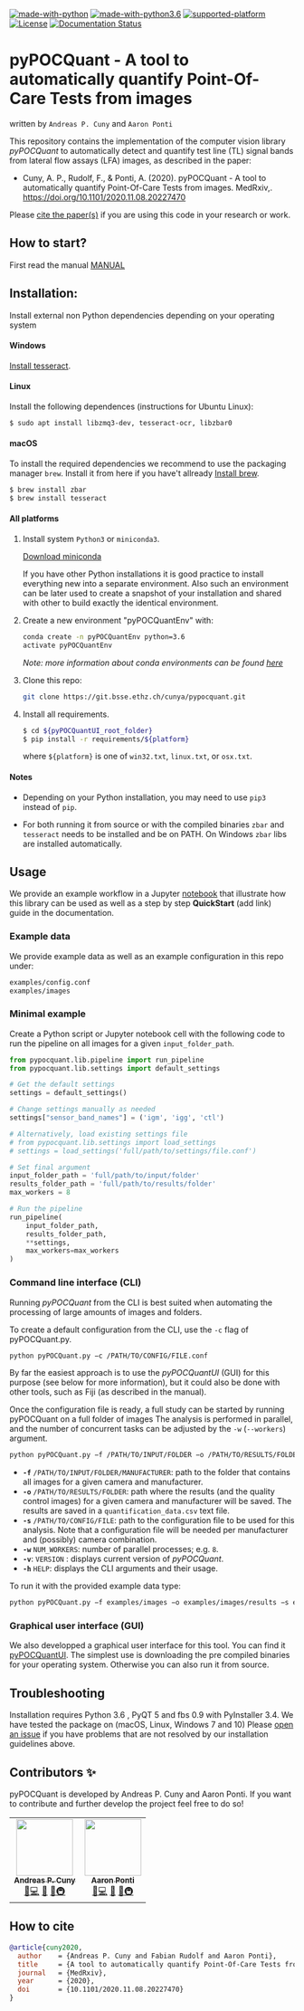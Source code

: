 [![made-with-python](https://img.shields.io/badge/Made%20with-Python-brightgreen.svg)](https://www.python.org/) [![made-with-python3.6](https://img.shields.io/pypi/pyversions/pyimd.svg)](https://www.python.org/) [![supported-platform](https://img.shields.io/badge/platform-linux--x64%20%7C%20osx--x64%20%7C%20win--x64-lightgrey.svg)]() [![License](https://img.shields.io/badge/license-GPLv3-brightgreen.svg)](https://git.bsse.ethz.ch/cunya/pypocquantui/master/LICENSE) [![Documentation Status](https://readthedocs.org/projects/pypocquant/badge/?version=latest)](https://pypocquant.readthedocs.io/en/latest/?badge=latest)

pyPOCQuant  - A tool to automatically quantify Point-Of-Care Tests from images
======================================
written by `Andreas P. Cuny` and `Aaron Ponti`

This repository contains the implementation of the computer vision library *pyPOCQuant* to automatically detect and quantify test line (TL) signal bands from lateral flow assays (LFA) images,  as described in the paper: 




* Cuny, A. P., Rudolf, F., & Ponti, A. (2020). pyPOCQuant - A tool to automatically quantify Point-Of-Care Tests from images. MedRxiv,. https://doi.org/10.1101/2020.11.08.20227470



Please [cite the paper(s)](https://www.medrxiv.org/content/10.1101/2020.11.08.20227470v1) if you are using this code in your research or work.


## How to start?



First read the manual [MANUAL](manual/UserInstructions.md)



## Installation:

Install external non Python dependencies depending on your operating system

#### Windows

[Install tesseract]( https://tesseract-ocr.github.io/tessdoc/Home.html).

#### Linux

Install the following dependences (instructions for Ubuntu Linux):

```bash
$ sudo apt install libzmq3-dev, tesseract-ocr, libzbar0
```

#### macOS

To install the required dependencies we recommend to use the packaging manager `brew`. Install it from here if you have't allready [Install brew](https://brew.sh/).

```bash
$ brew install zbar
$ brew install tesseract
```

#### All platforms

1. Install system `Python3` or `miniconda3`.
   
   [Download miniconda](https://docs.conda.io/en/latest/miniconda.html)
   

   If you have other Python installations it is good practice to install everything new into a separate environment. Also such an environment  can be later used to create a snapshot of your installation and shared  with other to build exactly the identical environment.

2. Create a new environment "pyPOCQuantEnv" with:

   ```bash
   conda create -n pyPOCQuantEnv python=3.6
   activate pyPOCQuantEnv
   ```

   *Note: more information about conda environments can be found [here](https://docs.conda.io/projects/conda/en/latest/user-guide/tasks/manage-environments.html)*

3. Clone this repo:

   ```bash
   git clone https://git.bsse.ethz.ch/cunya/pypocquant.git
   ```

4. Install all requirements.

   ```bash
   $ cd ${pyPOCQuantUI_root_folder}
   $ pip install -r requirements/${platform}
   ```

   where `${platform}` is one of `win32.txt`, `linux.txt`, or `osx.txt`.

#### Notes

- Depending on your Python installation, you may need to use `pip3` instead of `pip`.

- For both running it from source or with the compiled binaries `zbar` and `tesseract` needs to be installed and be on PATH. On Windows `zbar` libs are installed automatically.


## Usage

We provide an example workflow in a Jupyter [notebook](https://github.com/) that illustrate how this library can be used as well as a step by step __QuickStart__ (add link) guide in the documentation.

### Example data

We provide example data as well as an example configuration in this repo under:

   ```bash
   examples/config.conf
   examples/images
   ```

### Minimal example

Create a Python script or Jupyter notebook cell with the following code to run the pipeline on all images for a given `input_folder_path`.

```python
from pypocquant.lib.pipeline import run_pipeline
from pypocquant.lib.settings import default_settings

# Get the default settings
settings = default_settings()

# Change settings manually as needed
settings["sensor_band_names"] = ('igm', 'igg', 'ctl')

# Alternatively, load existing settings file
# from pypocquant.lib.settings import load_settings
# settings = load_settings('full/path/to/settings/file.conf')

# Set final argument
input_folder_path = 'full/path/to/input/folder'
results_folder_path = 'full/path/to/results/folder'
max_workers = 8 

# Run the pipeline
run_pipeline(
    input_folder_path,
    results_folder_path,
    **settings,
    max_workers=max_workers
)
```

### Command line interface (CLI)

Running *pyPOCQuant* from the CLI is best suited when automating the processing  of  large  amounts  of  images  and  folders.   

To create a default configuration from the CLI, use the `-c` flag of pyPOCQuant.py.

```bash 
python pyPOCQuant.py −c /PATH/TO/CONFIG/FILE.conf
```

By far the  easiest  approach  is  to  use  the _pyPOCQuantUI_ (GUI)  for  this  purpose (see below for more information), but it could also be done with other tools, such as Fiji (as described in the manual). 

Once the configuration file is ready, a full study can be started by running  pyPOCQuant  on  a  full  folder  of  images  The  analysis  is performed in parallel, and the number of concurrent tasks can be adjusted by the `-w` (`--workers`) argument.  

```bash
python pyPOCQuant.py −f /PATH/TO/INPUT/FOLDER −o /PATH/TO/RESULTS/FOLDER −s /PATH/TO/CONFIG/FILE −w ${NUMWORKERS}
```

- __`-f`__ `/PATH/TO/INPUT/FOLDER/MANUFACTURER`: path to the folder that contains all images for a given camera and manufacturer.
- __`-o`__ `/PATH/TO/RESULTS/FOLDER`: path where the results (and the quality control images) for a given camera and manufacturer will be saved. The results are saved in a `quantification_data.csv` text file.
- __`-s`__ `/PATH/TO/CONFIG/FILE`: path to the configuration file to be used for this analysis.  Note that a configuration file will be needed per manufacturer and (possibly) camera combination.
- __`-w`__ `NUM_WORKERS`: number of  parallel processes; e.g. `8`.
- __`-v`__: `VERSION` : displays current version of _pyPOCQuant_.
- __`-h`__ `HELP`: displays the CLI arguments and their usage.


To run it with the provided example data type:

```bash
python pyPOCQuant.py −f examples/images −o examples/images/results −s examples/config.conf −w 4
```

### Graphical user interface (GUI)

We also developped a graphical user interface for this tool. You can find it [pyPOCQuantUI](https://git.bsse.ethz.ch/cunya/pypocquantui/). The simplest use is downloading the pre compiled binaries for your operating system. Otherwise you can also run it from source.




## Troubleshooting

Installation requires Python 3.6 , PyQT 5 and fbs 0.9 with PyInstaller 3.4. We have tested the package on (macOS, Linux, Windows 7 and 10) Please [open an issue](https://github.com/) if you have problems that are not resolved by our installation guidelines above.




## Contributors ✨

pyPOCQuant is developed by Andreas P. Cuny and Aaron Ponti. If you want to contribute and further develop the project feel free to do so!

<table>
  <tr>
    <td align="center"><a href="https://github.com/cunyap"><img src="https://avatars2.githubusercontent.com/u/16665588?s=400&u=6489cdd348df91eba79af4c4f54b94dff95342d6&v=4" width="100px;" alt=""/><br /><sub><b>Andreas P. Cuny</b></sub></a><br /><a href="#projectManagement" title="Project Management">📆</a><a href="https://git.bsse.ethz.ch/cunya/pypocquantui/-/graphs/master" title="Code">💻</a> <a href="#design" title="Design">🎨</a> <a href="#ideas" title="Ideas, Planning, & Feedback">🤔</a><a href="#infra" title="Infrastructure (Hosting, Build-Tools, etc)">🚇</a></td>
    <td align="center"><a href="https://github.com/aarpon"><img src="https://avatars2.githubusercontent.com/u/1226043?s=400&u=1a8877023c6810a70ae0f1985d6cd11f62c6e184&v=4" width="100px;" alt=""/><br /><sub><b>Aaron Ponti</b></sub></a><br /><a href="#projectManagement" title="Project Management">📆</a><a href="https://git.bsse.ethz.ch/cunya/pypocquantui/-/graphs/master" title="Code">💻</a> <a href="#design" title="Design">🎨</a> <a href="#ideas" title="Ideas, Planning, & Feedback">🤔</a><a href="#infra" title="Infrastructure (Hosting, Build-Tools, etc)">🚇</a></td>
  </tr>
</table>




## How to cite 
```bibtex
@article{cuny2020,
  author    = {Andreas P. Cuny and Fabian Rudolf and Aaron Ponti},
  title     = {A tool to automatically quantify Point-Of-Care Tests from images},
  journal   = {MedRxiv},
  year      = {2020},
  doi       = {10.1101/2020.11.08.20227470}
}
```




   
